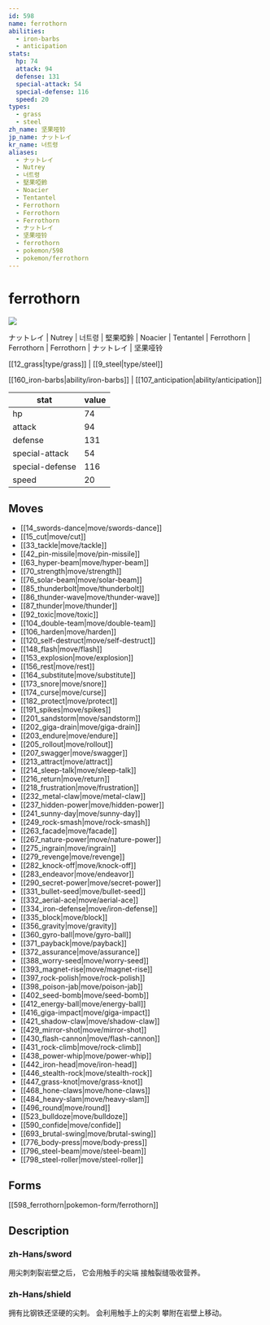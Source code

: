 ```yaml
---
id: 598
name: ferrothorn
abilities:
  - iron-barbs
  - anticipation
stats:
  hp: 74
  attack: 94
  defense: 131
  special-attack: 54
  special-defense: 116
  speed: 20
types:
  - grass
  - steel
zh_name: 坚果哑铃
jp_name: ナットレイ
kr_name: 너트령
aliases:
  - ナットレイ
  - Nutrey
  - 너트령
  - 堅果啞鈴
  - Noacier
  - Tentantel
  - Ferrothorn
  - Ferrothorn
  - Ferrothorn
  - ナットレイ
  - 坚果哑铃
  - ferrothorn
  - pokemon/598
  - pokemon/ferrothorn
---
```

# ferrothorn

![](https://raw.githubusercontent.com/PokeAPI/sprites/master/sprites/pokemon/598.png)

ナットレイ | Nutrey | 너트령 | 堅果啞鈴 | Noacier | Tentantel | Ferrothorn | Ferrothorn | Ferrothorn | ナットレイ | 坚果哑铃

[[12_grass|type/grass]] | [[9_steel|type/steel]]

[[160_iron-barbs|ability/iron-barbs]] | [[107_anticipation|ability/anticipation]]

|stat|value|
|---|---|
|hp|74|
|attack|94|
|defense|131|
|special-attack|54|
|special-defense|116|
|speed|20|


## Moves

- [[14_swords-dance|move/swords-dance]]
- [[15_cut|move/cut]]
- [[33_tackle|move/tackle]]
- [[42_pin-missile|move/pin-missile]]
- [[63_hyper-beam|move/hyper-beam]]
- [[70_strength|move/strength]]
- [[76_solar-beam|move/solar-beam]]
- [[85_thunderbolt|move/thunderbolt]]
- [[86_thunder-wave|move/thunder-wave]]
- [[87_thunder|move/thunder]]
- [[92_toxic|move/toxic]]
- [[104_double-team|move/double-team]]
- [[106_harden|move/harden]]
- [[120_self-destruct|move/self-destruct]]
- [[148_flash|move/flash]]
- [[153_explosion|move/explosion]]
- [[156_rest|move/rest]]
- [[164_substitute|move/substitute]]
- [[173_snore|move/snore]]
- [[174_curse|move/curse]]
- [[182_protect|move/protect]]
- [[191_spikes|move/spikes]]
- [[201_sandstorm|move/sandstorm]]
- [[202_giga-drain|move/giga-drain]]
- [[203_endure|move/endure]]
- [[205_rollout|move/rollout]]
- [[207_swagger|move/swagger]]
- [[213_attract|move/attract]]
- [[214_sleep-talk|move/sleep-talk]]
- [[216_return|move/return]]
- [[218_frustration|move/frustration]]
- [[232_metal-claw|move/metal-claw]]
- [[237_hidden-power|move/hidden-power]]
- [[241_sunny-day|move/sunny-day]]
- [[249_rock-smash|move/rock-smash]]
- [[263_facade|move/facade]]
- [[267_nature-power|move/nature-power]]
- [[275_ingrain|move/ingrain]]
- [[279_revenge|move/revenge]]
- [[282_knock-off|move/knock-off]]
- [[283_endeavor|move/endeavor]]
- [[290_secret-power|move/secret-power]]
- [[331_bullet-seed|move/bullet-seed]]
- [[332_aerial-ace|move/aerial-ace]]
- [[334_iron-defense|move/iron-defense]]
- [[335_block|move/block]]
- [[356_gravity|move/gravity]]
- [[360_gyro-ball|move/gyro-ball]]
- [[371_payback|move/payback]]
- [[372_assurance|move/assurance]]
- [[388_worry-seed|move/worry-seed]]
- [[393_magnet-rise|move/magnet-rise]]
- [[397_rock-polish|move/rock-polish]]
- [[398_poison-jab|move/poison-jab]]
- [[402_seed-bomb|move/seed-bomb]]
- [[412_energy-ball|move/energy-ball]]
- [[416_giga-impact|move/giga-impact]]
- [[421_shadow-claw|move/shadow-claw]]
- [[429_mirror-shot|move/mirror-shot]]
- [[430_flash-cannon|move/flash-cannon]]
- [[431_rock-climb|move/rock-climb]]
- [[438_power-whip|move/power-whip]]
- [[442_iron-head|move/iron-head]]
- [[446_stealth-rock|move/stealth-rock]]
- [[447_grass-knot|move/grass-knot]]
- [[468_hone-claws|move/hone-claws]]
- [[484_heavy-slam|move/heavy-slam]]
- [[496_round|move/round]]
- [[523_bulldoze|move/bulldoze]]
- [[590_confide|move/confide]]
- [[693_brutal-swing|move/brutal-swing]]
- [[776_body-press|move/body-press]]
- [[796_steel-beam|move/steel-beam]]
- [[798_steel-roller|move/steel-roller]]

## Forms



[[598_ferrothorn|pokemon-form/ferrothorn]]

## Description

### zh-Hans/sword

用尖刺刺裂岩壁之后，
它会用触手的尖端
接触裂缝吸收营养。

### zh-Hans/shield

拥有比钢铁还坚硬的尖刺。
会利用触手上的尖刺
攀附在岩壁上移动。

